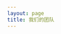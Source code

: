 ```yaml
---
layout: page
title: 我们的团队
---
```

<script setup>
import {
  VPTeamPage,
  VPTeamPageTitle,
  VPTeamMembers,
  VPTeamPageSection
} from 'vitepress/theme'

const official = [
    {
    avatar: '/teammate/碎月游戏官方.jpg',
    name: '碎月游戏官方',
    links: [
      { icon: {
          svg: '<svg xmlns="http://www.w3.org/2000/svg" viewBox="0 0 512 512"><!--!Font Awesome Free 6.6.0 by @fontawesome - https://fontawesome.com License - https://fontawesome.com/license/free Copyright 2024 Fonticons, Inc.--><path d="M488.6 104.1C505.3 122.2 513 143.8 511.9 169.8V372.2C511.5 398.6 502.7 420.3 485.4 437.3C468.2 454.3 446.3 463.2 419.9 464H92C65.6 463.2 43.8 454.2 26.7 436.8C9.7 419.4 .8 396.5 0 368.2V169.8C.8 143.8 9.7 122.2 26.7 104.1C43.8 87.8 65.6 78.8 92 78H121.4L96.1 52.2C90.3 46.5 87.4 39.2 87.4 30.4C87.4 21.6 90.3 14.3 96.1 8.6C101.8 2.9 109.1 0 117.9 0C126.7 0 134 2.9 139.8 8.6L213.1 78H301.1L375.6 8.6C381.7 2.9 389.2 0 398 0C406.8 0 414.1 2.9 419.9 8.6C425.6 14.3 428.5 21.6 428.5 30.4C428.5 39.2 425.6 46.5 419.9 52.2L394.6 78L423.9 78C450.3 78.8 471.9 87.8 488.6 104.1H488.6zM449.8 173.8C449.4 164.2 446.1 156.4 439.1 150.3C433.9 144.2 425.1 140.9 416.4 140.5H96.1C86.5 140.9 78.6 144.2 72.5 150.3C66.3 156.4 63.1 164.2 62.7 173.8V368.2C62.7 377.4 66 385.2 72.5 391.7C79 398.2 86.9 401.5 96.1 401.5H416.4C425.6 401.5 433.4 398.2 439.7 391.7C446 385.2 449.4 377.4 449.8 368.2L449.8 173.8zM185.5 216.5C191.8 222.8 195.2 230.6 195.6 239.7V273C195.2 282.2 191.9 289.9 185.8 296.2C179.6 302.5 171.8 305.7 162.2 305.7C152.6 305.7 144.7 302.5 138.6 296.2C132.5 289.9 129.2 282.2 128.8 273V239.7C129.2 230.6 132.6 222.8 138.9 216.5C145.2 210.2 152.1 206.9 162.2 206.5C171.4 206.9 179.2 210.2 185.5 216.5H185.5zM377 216.5C383.3 222.8 386.7 230.6 387.1 239.7V273C386.7 282.2 383.4 289.9 377.3 296.2C371.2 302.5 363.3 305.7 353.7 305.7C344.1 305.7 336.3 302.5 330.1 296.2C323.1 289.9 320.7 282.2 320.4 273V239.7C320.7 230.6 324.1 222.8 330.4 216.5C336.7 210.2 344.5 206.9 353.7 206.5C362.9 206.9 370.7 210.2 377 216.5H377z"/></svg>'
        },
         link: 'https://space.bilibili.com/3493122721975013' }
    ]
  },
]
const think = [
    {
    avatar: '/teammate/王双虎w.avif',
    name: '王双虎',
    desc: '001号组员，最初的想法从这里诞生',
  },  
  {
    avatar: '/teammate/季风又绿东海岸.avif',    
    name: '季风',
    desc: '004号组员，想法很多',
  },
    {
    avatar: '/teammate/落葵.jpg',
    name: '落葵ℒ.𝓀',
    desc: '006号组员，传奇文案主打抽象',
  },  
    {
    avatar: '/teammate/噬狼.jpg',
    name: '噬狼',
    desc: '008号组员，美工大神，曾有游戏制作经历',
  },  
    {
    name: 'Freirc',
    desc: '012号组员，曲神，人脉大佬',
  },  
]

const art = [
    {
    avatar: '/teammate/噬狼.jpg',
    name: '噬狼',
    desc: '008号组员,主美，美工大神，曾有游戏制作经历',
  },  
  {
    avatar: '/teammate/西斯塔.avif',    
    name: '西斯塔',
    desc: '013号组员，主美，立绘画师',
  },
    {
    name: 'digestive兔爷',
    desc: '015号组员，曲绘画师',
  },  

    {
    name: '猪猪桑pignako',
    desc: '011号组员，画技锻炼中',
  },  
]

const muiscal = [
    {
    name: 'Lex清风',
    desc: '005号组员,曲师，任职于某交响乐团',
  },  
  {
    name: 'FREirc',
    desc: '012号组员，曲神',
  },
    {
    name: '我做题很⑨',
    desc: '016号组员，作曲',
  },  
]

const IT = [
    {
    avatar: '/teammate/C++.avif',
    name: 'C++',
    desc: '002号组员,主程序，全村唯一的希望',
  },  
  {
    name: '随风',
    desc: '007号组员，官网运维',
  },
]

const word = [
    {
    avatar: '/teammate/王双虎w.avif',
    name: '王双虎',
    desc: '001号组员，《轮回Cycle》，《梦境The Dreams》编剧',
  },  
  {
    name: '冬日',
    desc: '003号组员，大鸽子',
  },
    {
    avatar: '/teammate/落葵.jpg',
    name: '落葵ℒ.𝓀',
    desc: '006号组员，传奇文案主打抽象',
  },
]

const animation = [
    {
    name: '风华正喵QAQ',
    desc: '010号组员,PV制作',
  },  
]

const play = [
    {
    name: 'cisyam',
    desc: '009号组员,制作低难度区间谱面',
  },  
  {
    name: 'xuzhou',
    desc: '014号组员，Lightech主策，谱面制作',
  },
]

const know = [
    {
    avatar: '/teammate/王双虎w.avif',
    name: '王双虎',
    desc: '001号组员，拼尽全力只为让你知道我们的存在',
  },  
]

const cute = [
    {
    avatar: '/teammate/季风又绿东海岸.avif',
    name: '季风',
    desc: '004号组员,全能理工男',
  },  
  {
    name: 'cisyam',
    desc: '009号组员，可爱的男生一枚',
  },
]

</script>

<VPTeamPage>

  <VPTeamPageTitle>
    <template #title>我们的团队</template>
    <template #lead>认识一下 碎月网络 背后的年轻成员</template>
  </VPTeamPageTitle>

<VPTeamPageSection>
    <template #title>官方账号</template>
    <template #lead>关注碎月游戏官方谢谢喵</template>
    <template #members>
      <VPTeamMembers size="small" :members="official" />
    </template>
  </VPTeamPageSection>

<VPTeamPageSection>
    <template #title>策划组</template>
    <template #lead>一切，从这里开始</template>
    <template #members>
      <VPTeamMembers size="small" :members="think" />
    </template>
  </VPTeamPageSection>

<VPTeamPageSection>
    <template #title>美工组</template>
    <template #lead>他们让你"看"得到故事</template>
    <template #members>
      <VPTeamMembers size="small" :members="art" />
    </template>
  </VPTeamPageSection>

<VPTeamPageSection>
    <template #title>音乐组</template>
    <template #lead>他们让你听到属于我们的声音</template>
    <template #members>
      <VPTeamMembers size="small" :members="musical" />
    </template>
  </VPTeamPageSection>

<VPTeamPageSection>
    <template #title>技术组</template>
    <template #lead>一切的基石</template>
    <template #members>
      <VPTeamMembers size="small" :members="IT" />
    </template>
  </VPTeamPageSection>

<VPTeamPageSection>
    <template #title>文案组</template>
    <template #lead>梦想的扩张</template>
    <template #members>
      <VPTeamMembers size="small" :members="word" />
    </template>
  </VPTeamPageSection>

<VPTeamPageSection>
    <template #title>PV组</template>
    <template #lead>让图像动起来</template>
    <template #members>
      <VPTeamMembers size="small" :members="animation" />
    </template>
  </VPTeamPageSection>

<VPTeamPageSection>
    <template #title>谱师组</template>
    <template #lead>为音乐作出图像中的诠释</template>
    <template #members>
      <VPTeamMembers size="small" :members="play" />
    </template>
  </VPTeamPageSection>

<VPTeamPageSection>
    <template #title>运营组</template>
    <template #lead>让你知道我们</template>
    <template #members>
      <VPTeamMembers size="small" :members="know" />
    </template>
  </VPTeamPageSection>

<VPTeamPageSection>
    <template #title>吉祥物组/电焊组</template>
    <template #lead>可爱捏</template>
    <template #members>
      <VPTeamMembers size="small" :members="cute" />
    </template>
  </VPTeamPageSection>

</VPTeamPage>